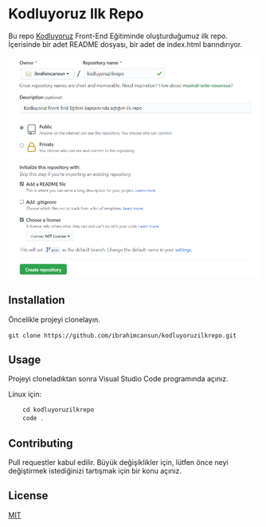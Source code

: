 # Kodluyoruz Ilk Repo

Bu repo [Kodluyoruz](https://www.kodluyoruz.org/) Front-End Eğitiminde oluşturduğumuz ilk repo. İçerisinde bir adet README dosyası, bir adet de index.html barındırıyor.

![Kod](https://github.com/ibrahimcansun/kodluyoruzilkrepo/blob/main/kodluyoz.png)

## Installation
Öncelikle projeyi clonelayın.

`git clone https://github.com/ibrahimcansun/kodluyoruzilkrepo.git`

## Usage
Projeyi cloneladıktan sonra Visual Studio Code programında açınız.

Linux için:

```javascript
    cd kodluyoruzilkrepo
    code .
```

## Contributing
Pull requestler kabul edilir. Büyük değişiklikler için, lütfen önce neyi değiştirmek istediğinizi tartışmak için bir konu açınız.

## License
[MIT](https://choosealicense.com/licenses/mit/)
